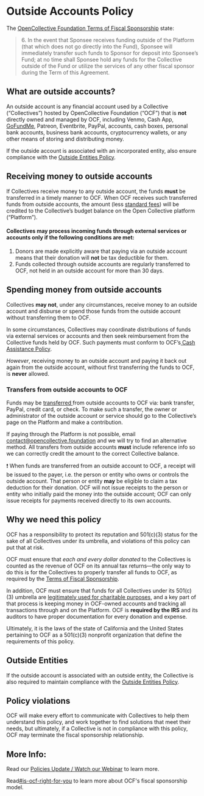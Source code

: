# Outside Accounts Policy

The [OpenCollective Foundation Terms of Fiscal Sponsorship](../../getting-started/terms.md) state:

> 6\. In the event that Sponsee receives funding outside of the Platform (that which does not go directly into the Fund), Sponsee will immediately transfer such funds to Sponsor for deposit into Sponsee’s Fund; at no time shall Sponsee hold any funds for the Collective outside of the Fund or utilize the services of any other fiscal sponsor during the Term of this Agreement.

## What are outside accounts?

An outside account is any financial account used by a Collective (“Collectives”) hosted by OpenCollective Foundation (“OCF”) that is **not** directly owned and managed by OCF, including Venmo, Cash App, [GoFundMe](../financial-contributions/third-party-fundraising-tools-and-benefits.md#third-party-tools), Patreon, Eventbrite, PayPal, accounts, cash boxes, personal bank accounts, business bank accounts, cryptocurrency wallets, or any other means of storing and distributing money.

If the outside account is associated with an incorporated entity, also ensure compliance with the [Outside Entities Policy](https://docs.opencollective.foundation/how-it-works/processes-and-limitations/outside-entities-policy).

## Receiving money to outside accounts

If Collectives receive money to any outside account, the funds **must** be transferred in a timely manner to OCF. When OCF receives such transferred funds from outside accounts, the amount (less [standard fees](https://docs.opencollective.foundation/how-it-works/fees)) will be credited to the Collective’s budget balance on the Open Collective platform (“Platform”).

#### Collectives may process incoming funds through external services or accounts only if the following conditions are met:

1. Donors are made explicitly aware that paying via an outside account means that their donation will **not** be tax deductible for them.
2. Funds collected through outside accounts are regularly transferred to OCF, not held in an outside account for more than 30 days.

## Spending money from outside accounts

Collectives **may not**, under any circumstances, receive money to an outside account and disburse or spend those funds from the outside account without transferring them to OCF.

In some circumstances, Collectives may coordinate distributions of funds via external services or accounts and then seek reimbursement from the Collective funds held by OCF. Such payments must conform to OCF’s[ Cash Assistance Policy](https://docs.opencollective.foundation/how-it-works/processes-and-limitations/cash-assistance-policy).

_However_, receiving money to an outside account and paying it back out again from the outside account, without first transferring the funds to OCF, is **never** allowed.

### Transfers from outside accounts to OCF

Funds may be [transferred ](https://docs.opencollective.foundation/how-it-works/financial-contributions)from outside accounts to OCF via: bank transfer, PayPal, credit card, or check. To make such a transfer, the owner or administrator of the outside account or service should go to the Collective’s page on the Platform and make a contribution.

If paying through the Platform is not possible, email [contact@opencollective.foundation](mailto:contact@opencollective.foundation) and we will try to find an alternative method. All transfers from outside accounts **must** include reference info so we can correctly credit the amount to the correct Collective balance.

:exclamation: When funds are transferred from an outside account to OCF, a receipt will be issued to the payer, i.e. the person or entity who owns or controls the outside account. That person or entity **may** be eligible to claim a tax deduction for their donation. OCF will not issue receipts to the person or entity who initially paid the money into the outside account; OCF can only issue receipts for payments received directly to its own accounts.

## Why we need this policy

OCF has a responsibility to protect its reputation and 501(c)(3) status for the sake of all Collectives under its umbrella, and violations of this policy can put that at risk.

OCF must ensure that _each and every dollar donated_ to the Collectives is counted as the revenue of OCF on its annual tax returns—the only way to do this is for the Collectives to properly transfer all funds to OCF, as required by the [Terms of Fiscal Sponsorship](https://docs.opencollective.foundation/getting-started/terms).

In addition, OCF must ensure that funds for all Collectives under its 501(c)(3) umbrella are [legitimately used for charitable purposes](https://docs.opencollective.foundation/getting-started/eligibility), and a key part of that process is keeping money in OCF-owned accounts and tracking all transactions through and on the Platform. OCF is **required by the IRS** and its auditors to have proper documentation for every donation and expense.

Ultimately, it is the laws of the state of California and the United States pertaining to OCF as a 501(c)(3) nonprofit organization that define the requirements of this policy.

## Outside Entities

If the outside account is associated with an outside entity, the Collective is also required to maintain compliance with the [Outside Entities Policy](outside-entities-policy.md).

## Policy violations

OCF will make every effort to communicate with Collectives to help them understand this policy, and work together to find solutions that meet their needs, but ultimately, if a Collective is not in compliance with this policy, OCF may terminate the fiscal sponsorship relationship.

## More Info:

Read our [Policies Update / Watch our Webinar](https://opencollective.com/foundation/updates/policies-webinar-notes-and-recording) to learn more.

Read[#is-ocf-right-for-you](../../what-we-offer/#is-ocf-right-for-you "mention") to learn more about OCF's fiscal sponsorship model.
